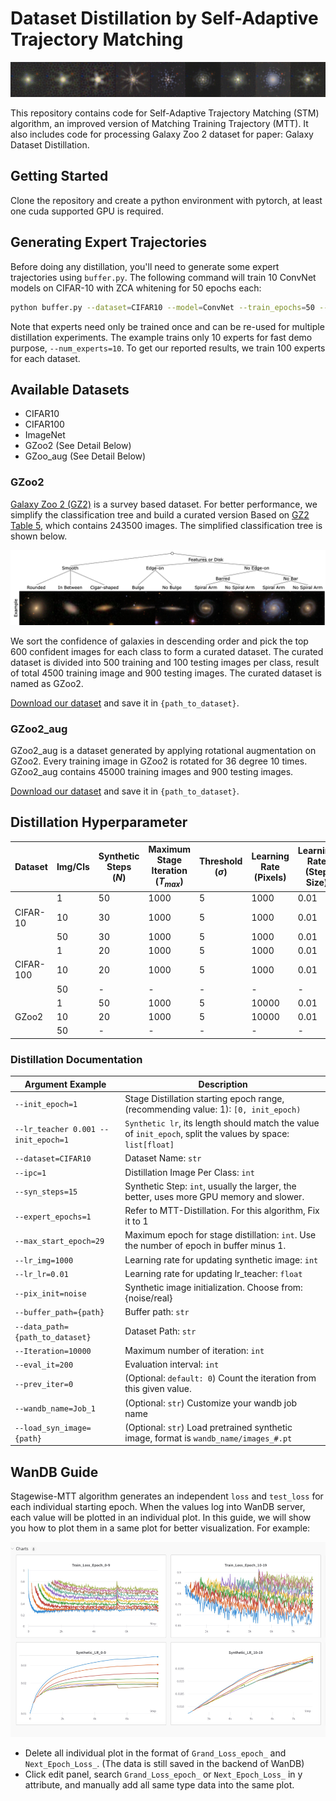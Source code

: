 # Dataset Distillation by Self-Adaptive Trajectory Matching

![gz2_1ipc_aug_noise](docs/gz2_1ipc_aug_noise.png)

This repository contains code for Self-Adaptive Trajectory Matching (STM) algorithm, an improved version of Matching Training Trajectory (MTT). It also includes code for processing Galaxy Zoo 2 dataset for paper: Galaxy Dataset Distillation.

## Getting Started

Clone the repository and create a python environment with pytorch, at least one cuda supported GPU is required.

## Generating Expert Trajectories

Before doing any distillation, you'll need to generate some expert trajectories using `buffer.py`. The following command will train 10 ConvNet models on CIFAR-10 with ZCA whitening for 50 epochs each:

```bash
python buffer.py --dataset=CIFAR10 --model=ConvNet --train_epochs=50 --num_experts=10 --zca --buffer_path={path_to_buffer_storage} --data_path={path_to_dataset}
```

Note that experts need only be trained once and can be re-used for multiple distillation experiments. The example trains only 10 experts for fast demo purpose, `--num_experts=10`. To get our reported results, we train 100 experts for each dataset.

## Available Datasets

* CIFAR10
* CIFAR100
* ImageNet
* GZoo2 (See Detail Below)
* GZoo_aug (See Detail Below)

### GZoo2

[Galaxy Zoo 2 (GZ2)](https://academic.oup.com/mnras/article/435/4/2835/1022913) is a survey based dataset. For better performance, we simplify the classification tree and build a curated version Based on [GZ2 Table 5](https://data.galaxyzoo.org), which contains 243500 images. The simplified classification tree is shown below.

![Classification Tree](docs/gz2_tree_9_class.png)

We sort the confidence of galaxies in descending order and pick the top 600 confident images for each class to form a curated dataset. The curated dataset is divided into 500 training and 100 testing images per class, result of total 4500 training image and 900 testing images. The curated dataset is named as GZoo2.

[Download our dataset](https://drive.google.com/drive/folders/1Ax4hj-EwnASp2qOyH5Io5WQS5lL0lNJG?usp=sharing) and save it in `{path_to_dataset}`.

### GZoo2_aug

GZoo2_aug is a dataset generated by applying rotational augmentation on GZoo2. Every training image in GZoo2 is rotated for 36 degree 10 times. GZoo2_aug contains 45000 training images and 900 testing images.

[Download our dataset](https://drive.google.com/drive/folders/1Ax4hj-EwnASp2qOyH5Io5WQS5lL0lNJG?usp=sharing) and save it in `{path_to_dataset}`.

## Distillation Hyperparameter

| Dataset   | Img/Cls | Synthetic Steps <br />$(N)$ | Maximum <br />Stage Iteration <br />$(T_{max})$ | Threshold <br />$(\sigma)$ | Learning Rate <br />(Pixels) | Learning Rate <br />(Step Size) | Initial Step Size <br />$(\alpha)$ |
| --------- | ------- | --------------------------- | ----------------------------------------------- | -------------------------- | ---------------------------- | ------------------------------- | ---------------------------------- |
|           | 1       | 50                          | 1000                                            | 5                          | 1000                         | 0.01                            | 0.01                               |
| CIFAR-10  | 10      | 30                          | 1000                                            | 5                          | 1000                         | 0.01                            | 0.01                               |
|           | 50      | 30                          | 1000                                            | 5                          | 1000                         | 0.01                            | 0.01                               |
|           | 1       | 20                          | 1000                                            | 5                          | 1000                         | 0.01                            | 0.01                               |
| CIFAR-100 | 10      | 20                          | 1000                                            | 5                          | 1000                         | 0.01                            | 0.01                               |
|           | 50      | -                           | -                                               | -                          | -                            | -                               | -                                  |
|           | 1       | 50                          | 1000                                            | 5                          | 10000                         | 0.01                            | 0.0001                             |
| GZoo2     | 10      | 20                          | 1000                                            | 5                          | 10000                        | 0.01                            | 0.0001                             |
|           | 50      | -                           | -                                               | -                          | -                            | -                               | -                                  |


### Distillation Documentation

| Argument Example                    | Description                                                                                                 |
| ----------------------------------- | ----------------------------------------------------------------------------------------------------------- |
| `--init_epoch=1`                    | Stage Distillation starting epoch range, (recommending value: 1): `[0, init_epoch)`                         |
| `--lr_teacher 0.001 --init_epoch=1` | `Synthetic lr`, its length should match the value of `init_epoch`, split the values by space: `list[float]` |
| `--dataset=CIFAR10`                 | Dataset Name: `str`                                                                                         |
| `--ipc=1`                           | Distillation Image Per Class: `int`                                                                         |
| `--syn_steps=15`                    | Synthetic Step: `int`, usually the larger, the better, uses more GPU memory and slower.                     |
| `--expert_epochs=1`                 | Refer to MTT-Distillation. For this algorithm, Fix it to 1                                                  |
| `--max_start_epoch=29`              | Maximum epoch for stage distillation: `int`. Use the number of epoch in buffer minus 1.                     |
| `--lr_img=1000`                     | Learning rate for updating synthetic image: `int`                                                           |
| `--lr_lr=0.01`                      | Learning rate for updating lr_teacher: `float`                                                              |
| `--pix_init=noise`                  | Synthetic image initialization. Choose from: {noise/real}                                                   |
| `--buffer_path={path}`              | Buffer path: `str`                                                                                          |
| `--data_path={path_to_dataset}`     | Dataset Path: `str`                                                                                         |
| `--Iteration=10000`                 | Maximum number of iteration: `int`                                                                          |
| `--eval_it=200`                     | Evaluation interval: `int`                                                                                  |
| `--prev_iter=0`                     | (Optional: `default: 0`) Count the iteration from this given value.                                         |
| `--wandb_name=Job_1`                | (Optional: `str`) Customize your wandb job name                                                             |
| `--load_syn_image={path}`           | (Optional: `str`) Load pretrained synthetic image, format is `wandb_name/images_#.pt`                       |

## WanDB Guide

Stagewise-MTT algorithm generates an independent `loss` and `test_loss` for each individual starting epoch. When the values log into WanDB server, each value will be plotted in an individual plot. In this guide, we will show you how to plot them in a same plot for better visualization. For example:

![WanDB](docs/wandb_example.png)

* Delete all individual plot in the format of `Grand_Loss_epoch_` and `Next_Epoch_Loss_`. (The data is still saved in the backend of WanDB)
* Click edit panel, search `Grand_Loss_epoch_` or `Next_Epoch_Loss_` in y attribute, and manually add all same type data into the same plot.